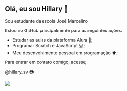 ## Olá, eu sou Hillary 🖤
Sou estudante da escola José Marcelino

Estou no GitHub principalmente para as seguintes ações:
- Estudar as aulas da plataforma Alura 📝;
- Programar Scratch e JavaScript 💻;
- Meu desenvolvimento pessoal em programação ⬆️;

 Para entrar em contato comigo, acesse;
 
  @hillary_sv 📷

![](https://capricho.abril.com.br/wp-content/uploads/2017/09/moana-colar.gif)
